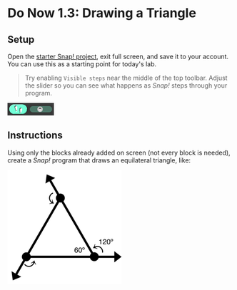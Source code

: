 # Do Now 1.3: Drawing a Triangle

## Setup

Open the [starter Snap! project](https://snap.berkeley.edu/snap/snap.html#present:Username=aspiece%40gmail.com&ProjectName=Equalteral%20Triangle), exit full screen, and save it to your account. You can use this as a starting point for today's lab.

> Try enabling `Visible steps` near the middle of the top toolbar. Adjust the slider so you can see what happens as *Snap!* steps through your program.

![Visual Steps UI](../images/snap_ui_visual_steps.png)

## Instructions

Using only the blocks already added on screen (not every block is needed), create a *Snap!* program that draws an equilateral triangle, like:

![Angles of a triangle diagram](../images/equilateral_triangle.png)

[starter *Snap!* project]: https://snap.berkeley.edu/snap/snap.html#present:Username=andrewspiece&ProjectName=Do_Now%201.3_Starter
